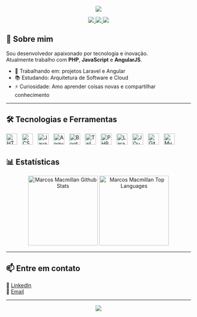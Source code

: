 <!-- Banner -->
<p align="center">
  <img src="https://capsule-render.vercel.app/api?type=waving&color=0:4F46E5,100:9333EA&height=200&section=header&text=👋%20Oi,%20eu%20sou%20Marcos!&fontSize=40&fontColor=ffffff" />
</p>

<!-- Badges -->
<p align="center">
  <a href="https://github.com/MarcosMacmillan">
    <img src="https://img.shields.io/github/followers/MarcosMacmillan?label=Followers&style=social" />
  </a>
  <a href="https://www.linkedin.com/in/marcos-macmillan-silva-reis-9b388a217/">
    <img src="https://img.shields.io/badge/LinkedIn-0A66C2?style=flat&logo=linkedin&logoColor=white" />
  </a>
  <a href="mailto:marcosfalar@gmail.com">
    <img src="https://img.shields.io/badge/Email-D14836?style=flat&logo=gmail&logoColor=white" />
  </a>
</p>

## 🚀 Sobre mim

Sou desenvolvedor apaixonado por tecnologia e inovação.  
Atualmente trabalho com **PHP**, **JavaScript** e **AngularJS**.

- 🔭 Trabalhando em: projetos Laravel e Angular
- 📚 Estudando: Arquitetura de Software e Cloud
- ⚡ Curiosidade: Amo aprender coisas novas e compartilhar conhecimento
---

## 🛠️ Tecnologias e Ferramentas

<p align="left">
<img 
    align="left" 
    alt="HTML"
    title="HTML" 
    width="30px" 
    style="padding-right: 10px;" 
    src="https://cdn.jsdelivr.net/gh/devicons/devicon@latest/icons/html5/html5-original.svg" 
/>
<img 
    align="left" 
    alt="CSS" 
    title="CSS"
    width="30px" 
    style="padding-right: 10px;" 
    src="https://cdn.jsdelivr.net/gh/devicons/devicon@latest/icons/css3/css3-original.svg" 
/>
<img 
    align="left" 
    alt="JavaScript" 
    title="JavaScript"
    width="30px" 
    style="padding-right: 10px;" 
    src="https://cdn.jsdelivr.net/gh/devicons/devicon@latest/icons/javascript/javascript-original.svg" 
/>
<img 
    align="left" 
    alt="Angular"
    title="Angular" 
    width="30px" 
    style="padding-right: 10px;" 
    src="https://cdn.jsdelivr.net/gh/devicons/devicon@latest/icons/angular/angular-original.svg" 
/>
<img 
    align="left" 
    alt="Bootstrap"
    title="Bootstrap" 
    width="30px" 
    style="padding-right: 10px;" 
    src="https://cdn.jsdelivr.net/gh/devicons/devicon@latest/icons/bootstrap/bootstrap-original.svg" 
/>
<img 
    align="left" 
    alt="Tailwind" 
    title="Tailwind"
    width="30px" 
    style="padding-right: 10px;" 
    src="https://cdn.jsdelivr.net/gh/devicons/devicon@latest/icons/tailwindcss/tailwindcss-original.svg" 
/>
<img 
    align="left" 
    alt="PHP" 
    title="PHP"
    width="30px" 
    style="padding-right: 10px;" 
    src="https://cdn.jsdelivr.net/gh/devicons/devicon@latest/icons/php/php-original.svg" 
/>
<img 
    align="left" 
    alt="Laravel" 
    title="Laravel"
    width="30px" 
    style="padding-right: 10px;" 
    src="https://cdn.jsdelivr.net/gh/devicons/devicon@latest/icons/laravel/laravel-original.svg" 
/>
<img 
    align="left" 
    alt="JQuery" 
    title="JQuery"
    width="30px" 
    style="padding-right: 10px;" 
    src="https://cdn.jsdelivr.net/gh/devicons/devicon@latest/icons/jquery/jquery-original.svg" 
/>
<img 
    align="left" 
    alt="Git" 
    title="Git"
    width="30px" 
    style="padding-right: 10px;" 
    src="https://cdn.jsdelivr.net/gh/devicons/devicon@latest/icons/git/git-original.svg" 
/>
<img 
    align="left" 
    alt="Mysql" 
    title="Mysql"
    width="30px" 
    style="padding-right: 10px;" 
    src="https://cdn.jsdelivr.net/gh/devicons/devicon@latest/icons/mysql/mysql-original.svg" 
/>
</p>

</br></br>

## 📊 Estatísticas

<p align="center">
    <a href="#"><img alt="Marcos Macmillan Github Stats" src="https://github-readme-stats.vercel.app/api?username=MarcosMacmillan&show_icons=true&include_all_commits=true&count_private=true&theme=react&hide_border=true&bg_color=0D1117&title_color=5ce1e6&icon_color=5ce1e6" height="190"/></a>
    <a href="#"><img alt="Marcos Macmillan Top Languages" src="https://github-readme-stats.vercel.app/api/top-langs/?username=MarcosMacmillan&langs_count=10&layout=compact&theme=react&hide_border=true&bg_color=0D1117&title_color=5ce1e6&icon_color=5ce1e6" height="190"/></a>
</p>

---

## 📫 Entre em contato

💼 [LinkedIn](https://www.linkedin.com/in/marcos-macmillan-silva-reis-9b388a217/)  
📧 [Email](mailto:marcosfalar@gmail.com)  

---

<p align="center">
  <img src="https://capsule-render.vercel.app/api?type=waving&color=0:4F46E5,100:9333EA&height=150&section=footer" />
</p>
